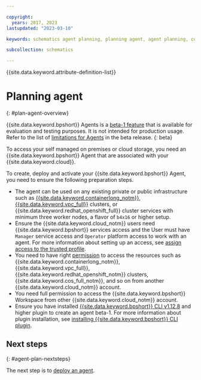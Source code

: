 ```yaml
---

copyright:
  years: 2017, 2023
lastupdated: "2023-03-10"

keywords: schematics agent planning, planning agent, agent planning, command-line, api, ui

subcollection: schematics

---
```


{{site.data.keyword.attribute-definition-list}}

# Planning agent
{: #plan-agent-overview}

{{site.data.keyword.bpshort}} Agents is a [beta-1 feature](/docs/schematics?topic=schematics-agent-beta-limitations) that is available for evaluation and testing purposes. It is not intended for production usage. Refer to the list of [limitations for Agents](/docs/schematics?topic=schematics-agent-beta-limitations#sc-agent-beta-limitation) in the beta release.
{: beta}

To access your self managed on premises or cloud storage, you need an {{site.data.keyword.bpshort}} Agent that are associated with your {{site.data.keyword.cloud}}.

To create, deploy and activate your {{site.data.keyword.bpshort}} Agent, you need to ensure the following preparation steps.

- The agent can be used on any existing private or public infrastructure such as [{{site.data.keyword.containerlong_notm}}](/docs/containers?topic=containers-clusters), [{{site.data.keyword.vpc_full}}](/docs/openshift?topic=openshift-cluster-create-vpc-gen2&interface=ui) clusters, or {{site.data.keyword.redhat_openshift_full}} cluster services with minimum three worker nodes, a flavor of `b4x16` or higher setup.
- Ensure the {{site.data.keyword.cloud_notm}} users need {{site.data.keyword.bpshort}} services access and the User must have `Manager` service access and `Operator` platform access to work with an agent. For more information about setting up an access, see [assign access to the trusted profile](/docs/schematics?topic=schematics-agent-trusted-profile).
- You need to have right [permission](/docs/schematics?topic=schematics-access#agent-permissions) to access the resources such as {{site.data.keyword.containerlong_notm}}, {{site.data.keyword.vpc_full}}, {{site.data.keyword.redhat_openshift_notm}} clusters, {{site.data.keyword.cos_full_notm}}, and so on from another {{site.data.keyword.cloud_notm}} account.
- You need full permission to access the {{site.data.keyword.bpshort}} Workspace from other {{site.data.keyword.cloud_notm}} account.
- Ensure you have installed [{{site.data.keyword.bpshort}} CLI v1.12.8](/docs/schematics?topic=schematics-setup-cli#install-schematics-plugin) and higher plugin to create an agent beta-1. For more information about plugin installation, see [installing {{site.data.keyword.bpshort}} CLI plugin](/docs/schematics?topic=schematics-setup-cli#install-schematics-plugin).



## Next steps
{: #agent-plan-nextsteps}

The next step is to [deploy an agent](/docs/schematics?topic=schematics-deploy-agent-overview).
